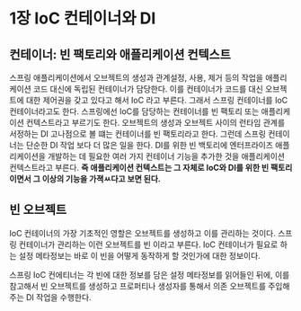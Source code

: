
# 1장 IoC 컨테이너와 DI

## 컨테이너: 빈 팩토리와 애플리케이션 컨텍스트
스프링 애플리케이션에서 오브젝트의 생성과 관계설정, 사용, 제거 등의 작업을 애플리케이션 코드 대신에 독립된 컨테이너가 담당한다. 이를 컨테이너가 코드를 대신 오브젝트에 대한 제어권을 갖고 있다고 해서 IoC 라고 부른다. 그래서 스프링 컨테이너를 IoC 컨테이너라고도 한다.
스프링에선 IoC를 담당하는 컨테이너를 빈 팩토리 또는 애플리케이션 컨텍스트라고 부르기도 한다. 오브젝트의 생성과 오브젝트 사이의 런타임 관계를 서정하는 DI 고나점으로 볼 떄는 컨테이너를 빈 팩토리라고 한다. 그런데 스프링 컨테이너는 단순한 DI 작업 보다 더 많은 일을 한다. DI를 위한 빈 백토리에 엔터프라이즈 애플리케이션을 개발하는 데 필요한 여러 가지 컨테이너 기능을 추가한 것을 애플리케이션 컨텍스트라고 부른다. **즉 애플리케이션 컨텍스트는 그 자체로 IoC와 DI를 위한 빈 팩토리이면서 그 이상의 기능을 가젹ㅆ다고 보면 된다.**

## 빈 오브젝트
IoC 컨테이너의 가장 기초적인 영할은 오브젝트를 생성하고 이를 관리하는 것이다. 스프링 컨테이너가 관리하는 이런 오브젝트를 빈 이라고 부른다. IoC 컨테이너가 필요로 하는 설정 메타정보는 바로 이 빈을 어떻게 동작하게 할 것인가에 대한 정보이다.

스프링 IoC 컨에티너는 각 빈에 대한 정보를 담은 설정 메타정보를 읽어들인 뒤에, 이를 참고해서 빈 오브젝트를 생성하고 프로퍼티나 생성자를 통해서 의존 오브젝트를 주입해주는 DI 작업을 수행한다.